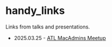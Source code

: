# handy_links

Links from talks and presentations.

- 2025.03.25 - [ATL MacAdmins Meetup](https://github.com/captam3rica/handy_links/blob/main/atl_macadmins_meetup_20250325.md) 

